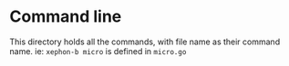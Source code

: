 # Command line

This directory holds all the commands, with file name as their command name.
ie: `xephon-b micro` is defined in `micro.go`